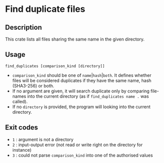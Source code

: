 # Find duplicate files

## Description

This crate lists all files sharing the same name in the given directory.

## Usage

```shell
find_duplicates [comparison_kind [directory]]
```

- `comparison_kind` should be one of `name`|`hash`|`both`. It defines whether files will be considered duplicates if they have the same name, hash (SHA3-256) or both.
- If no argument are given, it will search duplicate only by comparing file-names into the current directory (as if `find_duplicates name .` was called).
- If no `directory` is provided, the program will looking into the current directory.

## Exit codes

- `1` : argument is not a directory
- `2` : input-output error (not read or write right on the directory for instance)
- `3` : could not parse `comparison_kind` into one of the authorised values
